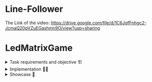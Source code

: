 # Line-Follower

The Link of the video: https://drive.google.com/file/d/1C6JqfFnhgc2-JcmaQ20pVZuEGashmn9O/view?usp=sharing

# LedMatrixGame
<details closed>
<summary>Task requirements and objective 🏗️</summary>
<br>
  In teams consisting of two students, build a line follower using an arduino and other necessary components such as wheels, breadboard, wires, etc... accordingly. The task of the robot will be to follow a continuous black spline.
  In order to obtain the highest mark the robot should calibrate itself when placed over the line and then complete the track in under 20 seconds.
</details>

<details close>
<summary>Implementation 🧑‍💻️</summary>
<br>
  For this homework our teacher organised a 12 hours hackaton at our university. We built the robot prior to the hackaton. To build the robot we used a deafult line follower kit and an Arduino Uno. 
  
  The bigger challege for us was to program the robot. First, we tried to program the robot to do the first task: self-calibrate when the robot is placed over the black line. We tried to do this by giving power to both motors but in opposite directions so that the robot doesn't really move but rather rotates over the line, but since the motors were not perfect nor having same power we couldn't make it work despite trying to give different values to each one. After losing quite some time on this idea we decided that we should split the taks and instead of both of us working on same thing, one should start programming the robot to follow the line and other to do the self-calibrate. Working like this proved to be very efficient and we managed to do a pretty good job in the end. In terms of self-calibrating instead of using just motor power we used the sensors to detect if the robot passed over the black strip with all the sesors and should turn in the other direction.
  
  On the other hand, for the line following we used PID in order to program the robot starting from a simple code that "kind of" followed the line. In the initial code, motors were receiving power in the range of -50:50 multiplied with PID accordingly. First we shrinked the inveral to -30:30 and raised the P value. After we tought that we have a pretty good value of P we started to try values for D as well in order to make the robot return faster to the line and not wobble after a turn.
In terms of the last variable, Proportional 
  
</details>

<details close>
<summary>Showcase 📸️</summary>
<br>
Setup photos:
<div style="display: flex;">
  <img src="https://user-images.githubusercontent.com/63961737/213796320-2627d1c3-d355-404c-9453-bf70299747c0.jpeg" width="200">
  <img src="https://user-images.githubusercontent.com/63961737/213797273-5886c48c-5149-44ba-9dc9-f26484e6fd3f.jpeg" width="200">
</div>

Video link: https://drive.google.com/file/d/1u10tr5Iw1ubGaUx9A8igSYLICWKHucXJ/view?usp=share_link
</details>
